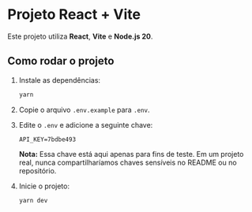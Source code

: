 # Projeto React + Vite

Este projeto utiliza **React**, **Vite** e **Node.js 20**. 

## Como rodar o projeto

1. Instale as dependências:
   ```sh
   yarn
   ```

2. Copie o arquivo `.env.example` para `.env`.

3. Edite o `.env` e adicione a seguinte chave:
   ```env
   API_KEY=7bdbe493
   ```
   **Nota:** Essa chave está aqui apenas para fins de teste. Em um projeto real, nunca compartilharíamos chaves sensíveis no README ou no repositório.

4. Inicie o projeto:
   ```sh
   yarn dev
   ```

